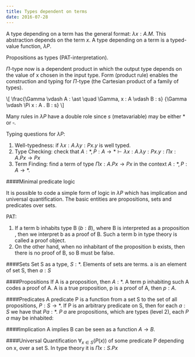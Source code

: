 ```yaml
---
title: Types dependent on terms
date: 2016-07-28
---
```


A type depending on a term has the general format: $\lambda x : A . M$. This
abstraction depends on the term $x$. A type depending on a term is a
typed-value function, $\lambda P$.

Propositions as types (PAT-interpretation).

$\Pi$-type now is a dependent product in which the output type depends on the
value of x chosen in the input type. Form (product rule) enables the construction
and typing for $\Pi$-type (the Cartesian product of a family of types).

\\[
\\frac{\\Gamma \\vdash A : \\ast \\quad \\Gamma, x : A \\vdash B : s}
      {\\Gamma \\vdash \\Pi x : A . B : s}
\\]

Many rules in $\lambda P$ have a double role since $s$ (metavariable) may be
either $\ast$ or $\square$.

Typing questions for $\lambda P$:

1. Well-typedness: if $\lambda x : A . \lambda y : P x . y$ is well typed.
2. Type Checking: check that $A : \ast, P : A \to \ast \vdash \lambda x : A . \lambda y : P x . y : \Pi x : A . P x \to P x$
3. Term Finding: find a term of type $\Pi x : A. P x \to P x$ in the context
$A : \ast, P : A \to \ast$.


####Minimal predicate logic

It is possible to code a simple form of logic in $\lambda P$ which has implication
and universal quantification. The basic entities are propositions, sets and
predicates over sets.

PAT:

1. If a term b inhabits type B ($b: B$), where B is interpreted as a proposition ,
then we interpret b as a proof of B. Such a term b in type theory is called a
proof object.
2. On the other hand, when no inhabitant of the proposition b exists, then there
is no proof of B, so B must be false.

####Sets
Set S as a type, $S: \ast$. Elements of sets are terms. a is an element of set S,
then $a : S$

####Propositions
If A is a proposition, then $A : \ast$. A term p inhabiting such A codes a proof
of A. A is a true proposition, p is a proof of A, then $p : A$.

####Predicates
A predicate P is a function from a set S to the set of all propositions, $P : S \to \ast$.
If P is an arbitrary predicate on S, then for each $a : S$ we have that $P a : \ast$.
$P \; a$ are propositions, which are types (level 2), each $P \; a$ may be inhabited:

####Implication
A implies B can be seen as a function $A \to B$.

####Universal Quantification
$\forall_{x \in S} (P (x))$ of some predicate P depending on x, over a set S.
In type theory it is $\Pi x : S . P x$
